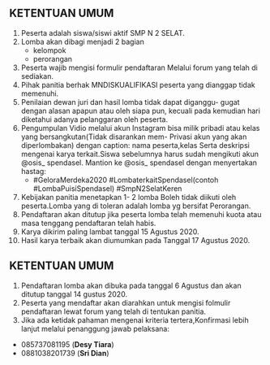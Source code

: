 ## KETENTUAN UMUM
1. Peserta adalah siswa/siswi aktif SMP N 2 SELAT.
2. Lomba akan dibagi menjadi 2 bagian 
    - kelompok
    - perorangan
3. Peserta wajib mengisi formulir pendaftaran Melalui forum yang telah di sediakan.
4. Pihak panitia berhak MNDISKUALIFIKASI peserta yang dianggap tidak memenuhi.
5. Penilaian dewan juri dan hasil lomba tidak dapat diganggu- gugat dengan alasan apapun atau oleh siapa pun, kecuali pada
kemudian hari diketahui adanya pelanggaran oleh peserta.
6. Pengumpulan Vidio melalui akun Instagram bisa milik pribadi atau kelas yang bersangkutan(Tidak disarankan mem- Privasi akun yang akan diperlombakan) dengan caption: nama peserta,kelas Serta deskripsi mengenai karya terkait.Siswa sebelumnya harus sudah mengikuti akun @osis_ spendasel. Mantion ke @osis_ spendasel dengan menyertakan hastag:
    - #GeloraMerdeka2020 #LombaterkaitSpendasel(contoh #LombaPuisiSpendasel) #SmpN2SelatKeren
7. Kebijakan panitia menetapkan 1- 2 lomba
Boleh tidak diikuti oleh peserta.Lomba yang di toleran adalah lomba yg bersifat Perorangan.
8. Pendaftaran akan ditutup jika peserta lomba telah memenuhi kuota atau masa tenggang pendaftaran telah habis.
9. Karya dikirim paling lambat tanggal 15 Agustus 2020.
10. Hasil karya terbaik akan diumumkan pada Tanggal 17 Agustus 2020.

## KETENTUAN UMUM
1. Pendaftaran lomba akan dibuka pada tanggal 6 Agustus dan akan ditutup tanggal 14 gustus 2020.
2. Peserta yang mendaftar akan diarahkan untuk mengisi folmulir pendaftaran lewat forum yang telah di tentukan panitia.
3. Jika ada ketidak pahaman mengenai kriteria tertera,Konfirmasi lebih lanjut melalui penanggung jawab pelaksana:
- 085737081195 (**Desy Tiara**)
- 0881038201739 (**Sri Dian**)

